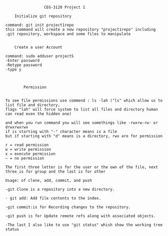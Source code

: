                      CEG-3120 Project 1 

		Initialize git repository

	command: git init project1repo 
	this command will create a new repository "project1repo" including .git repository, workspace and some files to manipulate
		

		Create a user Account

	command: sudo adduser projectS
	-Enter password
	-Retype password
	-type y



			Permission 


	To see file permissions use commend : ls -lah ("ls" which allow us to list file and directory, 
	flags "lah" will force system to list all files and directory human can read even the hidden one)  

	and when you run command you will see somethings like -rwxrw-rw- or drwxrwxrwx
	if is starting with "-" character means is a file
	but if starting with "d" means is a directory, rwx are for permission

	r = read permission
	w = write permission
	x = execute permission
	– = no permission	 

	The first three letter is for the user or the own of the file, next three is for group and the last is for other

	Usage: of clone, add, commit, and push

	-git Clone is a repository into a new directory.

	- git add: Add file contents to the index.

	-git commit:is for Recording changes to the repository.

	-git push is for Update remote refs along with associated objects.

	-The last I also like to use "git status" whish show the working tree status  
